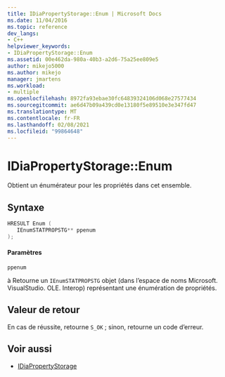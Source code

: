 ```yaml
---
title: IDiaPropertyStorage::Enum | Microsoft Docs
ms.date: 11/04/2016
ms.topic: reference
dev_langs:
- C++
helpviewer_keywords:
- IDiaPropertyStorage::Enum
ms.assetid: 00e462da-980a-40b3-a2d6-75a25ee809e5
author: mikejo5000
ms.author: mikejo
manager: jmartens
ms.workload:
- multiple
ms.openlocfilehash: 8972fa93ebae30fc64839324106d068e27577434
ms.sourcegitcommit: ae6d47b09a439cd0e13180f5e89510e3e347fd47
ms.translationtype: MT
ms.contentlocale: fr-FR
ms.lasthandoff: 02/08/2021
ms.locfileid: "99864648"
---
```

# <a name="idiapropertystorageenum"></a>IDiaPropertyStorage::Enum
Obtient un énumérateur pour les propriétés dans cet ensemble.

## <a name="syntax"></a>Syntaxe

```C++
HRESULT Enum ( 
   IEnumSTATPROPSTG** ppenum
);
```

#### <a name="parameters"></a>Paramètres
 `ppenum`

à Retourne un `IEnumSTATPROPSTG` objet (dans l’espace de noms Microsoft. VisualStudio. OLE. Interop) représentant une énumération de propriétés.

## <a name="return-value"></a>Valeur de retour
 En cas de réussite, retourne `S_OK` ; sinon, retourne un code d’erreur.

## <a name="see-also"></a>Voir aussi
- [IDiaPropertyStorage](../../debugger/debug-interface-access/idiapropertystorage.md)